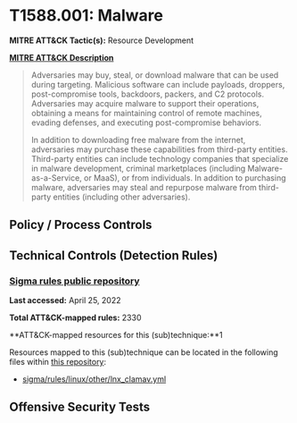 # T1588.001: Malware
**MITRE ATT&CK Tactic(s):** Resource Development

**[MITRE ATT&CK Description](https://attack.mitre.org/techniques/T1588/001)**
<blockquote>Adversaries may buy, steal, or download malware that can be used during targeting. Malicious software can include payloads, droppers, post-compromise tools, backdoors, packers, and C2 protocols. Adversaries may acquire malware to support their operations, obtaining a means for maintaining control of remote machines, evading defenses, and executing post-compromise behaviors.

In addition to downloading free malware from the internet, adversaries may purchase these capabilities from third-party entities. Third-party entities can include technology companies that specialize in malware development, criminal marketplaces (including Malware-as-a-Service, or MaaS), or from individuals. In addition to purchasing malware, adversaries may steal and repurpose malware from third-party entities (including other adversaries).</blockquote>
## Policy / Process Controls
## Technical Controls (Detection Rules)
### [Sigma rules public repository](https://github.com/SigmaHQ/sigma)
**Last accessed:** April 25, 2022

**Total ATT&CK-mapped rules:** 2330

**ATT&CK-mapped resources for this (sub)technique:**1

Resources mapped to this (sub)technique can be located in the following files within [this repository](https://github.com/SigmaHQ/sigma/tree/master/rules):

* [sigma/rules/linux/other/lnx_clamav.yml](https://github.com/SigmaHQ/sigma/blob/master/rules/linux/other/lnx_clamav.yml)


## Offensive Security Tests
